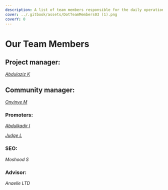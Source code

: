 ```yaml
---
description: A list of team members responsible for the daily operations of Dot.alert().
cover: ../.gitbook/assets/DotTeamMembers03 (1).png
coverY: 0
---
```


# Our Team Members

## Project manager:

[_Abdulaziz K_](https://twitter.com/akdatti94)



## Community manager:

[_Onyinye M_](https://twitter.com/ynnx\_\_\_)



### Promoters:

[_Abdulkadir I_](https://twitter.com/Gambo00004)

[_Judge L_](https://twitter.com/Grizz375)



### SEO:

_Moshood S_



### Advisor:

_Anaelle LTD_

